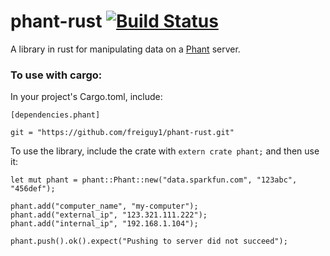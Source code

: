 phant-rust [![Build Status](https://travis-ci.org/freiguy1/phant-rust.svg?branch=master)](https://travis-ci.org/freiguy1/phant-rust)
==========

A library in rust for manipulating data on a [Phant](phant.io) server.

### To use with cargo:

In your project's Cargo.toml, include:
```
[dependencies.phant]

git = "https://github.com/freiguy1/phant-rust.git"
```

To use the library, include the crate with `extern crate phant;` and then use it:

```
let mut phant = phant::Phant::new("data.sparkfun.com", "123abc", "456def");

phant.add("computer_name", "my-computer");
phant.add("external_ip", "123.321.111.222");
phant.add("internal_ip", "192.168.1.104");

phant.push().ok().expect("Pushing to server did not succeed");
```
